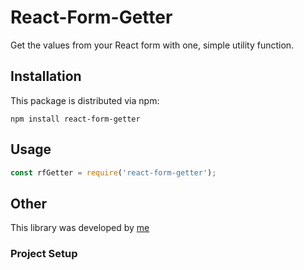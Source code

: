 # React-Form-Getter

Get the values from your React form with one, simple utility function.


## Installation

This package is distributed via npm:

```
npm install react-form-getter
```

## Usage

```javascript
const rfGetter = require('react-form-getter');
```

## Other

This library was developed by [me](https://www.leemordell.com)


### Project Setup

